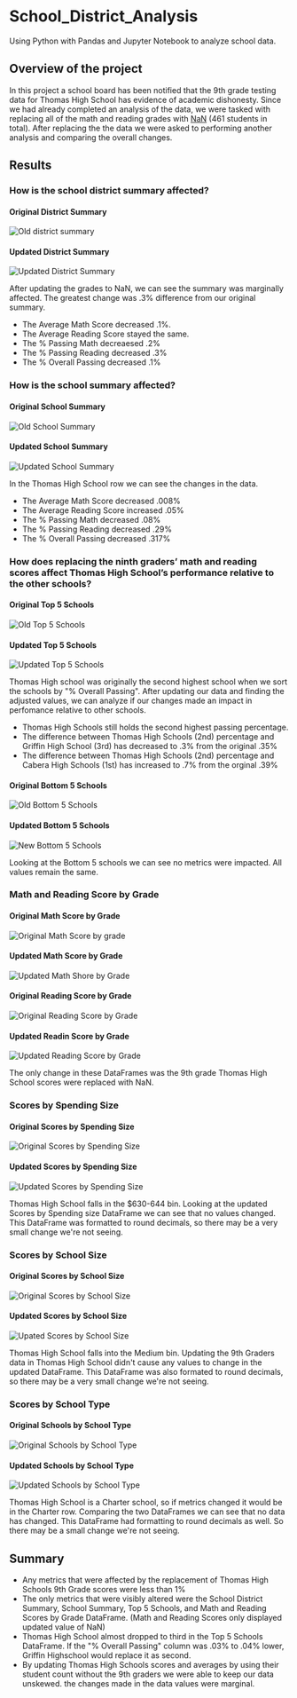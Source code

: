 # School_District_Analysis
Using Python with Pandas and Jupyter Notebook to analyze school data.

## Overview of the project
In this project a school board has been notified that the 9th grade testing data for Thomas High School has evidence of academic dishonesty. Since we had already completed an analysis of the data, we were tasked with replacing all of the math and reading grades with [NaN](https://pandas.pydata.org/docs/user_guide/missing_data.html) (461 students in total). After replacing the the data we were asked to performing another analysis and comparing the overall changes.

## Results

### How is the school district summary affected?

#### Original District Summary
![Old district summary](/Resources/old_district_summary.PNG)

#### Updated District Summary
![Updated District Summary](/Resources/new_district_summary.PNG)

After updating the grades to NaN, we can see the summary was marginally affected. The greatest change was .3% difference from our original summary.
- The Average Math Score decreased .1%.
- The Average Reading Score stayed the same.
- The % Passing Math decreaesed .2%
- The % Passing Reading decreased .3%
- The % Overall Passing decreased .1%


### How is the school summary affected?

#### Original School Summary
![Old School Summary](/Resources/old_school_summary.PNG)

#### Updated School Summary
![Updated School Summary](/Resources/new_school_summary.PNG)

In the Thomas High School row we can see the changes in the data.

- The Average Math Score decreased .008%
- The Average Reading Score increased .05%
- The % Passing Math decreased .08%
- The % Passing Reading decreased .29%
- The % Overall Passing decreased .317%

### How does replacing the ninth graders’ math and reading scores affect Thomas High School’s performance relative to the other schools?

#### Original Top 5 Schools
![Old Top 5 Schools](/Resources/old_top_5.PNG)

#### Updated Top 5 Schools
![Updated Top 5 Schools](/Resources/new_top_5.PNG)

Thomas High school was originally the second highest school when we sort the schools by "% Overall Passing". After updating our data and finding the adjusted values, we can analyze if our changes made an impact in perfomance relative to other schools.

- Thomas High Schools still holds the second highest passing percentage.
- The difference between Thomas High Schools (2nd) percentage and Griffin High School (3rd) has decreased to .3% from the original .35%
- The difference between Thomas High Schools (2nd) percentage and Cabera High Schools (1st) has increased to .7% from the orginal .39%

#### Original Bottom 5 Schools
![Old Bottom 5 Schools](/Resources/old_bottom_5.PNG)

#### Updated Bottom 5 Schools
![New Bottom 5 Schools](/Resources/new_bottom_5.PNG)

Looking at the Bottom 5 schools we can see no metrics were impacted. All values remain the same.

### Math and Reading Score by Grade

#### Original Math Score by Grade 
![Original Math Score by grade](/Resources/old_math_scores_by_grade.PNG)

#### Updated Math Score by Grade
![Updated Math Shore by Grade](/Resources/new_math_score_by_grade.PNG)

#### Original Reading Score by Grade
![Original Reading Score by Grade](/Resources/old_reading_scores_by_grade.PNG)

#### Updated Readin Score by Grade
![Updated Reading Score by Grade](/Resources/new_reading_score_by_grade.PNG)

The only change in these DataFrames was the 9th grade Thomas High School scores were replaced with NaN.

### Scores by Spending Size

#### Original Scores by Spending Size
![Original Scores by Spending Size](/Resources/old_spending_ranges.PNG)

#### Updated Scores by Spending Size
![Updated Scores by Spending Size](/Resources/new_spending_ranges.PNG)

Thomas High School falls in the $630-644 bin. Looking at the updated Scores by Spending size DataFrame we can see that no values changed. This DataFrame was formatted to round decimals, so there may be a very small change we're not seeing.

### Scores by School Size

#### Original Scores by School Size
![Original Scores by School Size](/Resources/old_by_size.PNG)

#### Updated Scores by School Size
![Upated Scores by School Size](/Resources/new_by_size.PNG)

Thomas High School falls into the Medium bin. Updating the 9th Graders data in Thomas High School didn't cause any values to change in the updated DataFrame. This DataFrame was also formated to round decimals, so there may be a very small change we're not seeing.

### Scores by School Type

#### Original Schools by School Type
![Original Schools by School Type](/Resources/old_by_type.PNG)

#### Updated Schools by School Type
![Updated Schools by School Type](/Resources/new_by_type.PNG)

Thomas High School is a Charter school, so if metrics changed it would be in the Charter row. Comparing the two DataFrames we can see that no data has changed. This DataFrame had formatting to round decimals as well. So there may be a small change we're not seeing.

## Summary 
- Any metrics that were affected by the replacement of Thomas High Schools 9th Grade scores were less than 1%
- The only metrics that were visibly altered were the School District Summary, School Summary, Top 5 Schools, and Math and Reading Scores by Grade DataFrame. (Math and Reading Scores only displayed updated value of NaN)
- Thomas High School almost dropped to third in the Top 5 Schools DataFrame. If the "% Overall Passing" column was .03% to .04% lower, Griffin Highschool would replace it as second.
- By updating Thomas High Schools scores and averages by using their student count without the 9th graders we were able to keep our data unskewed. the changes made in the data values were marginal.
